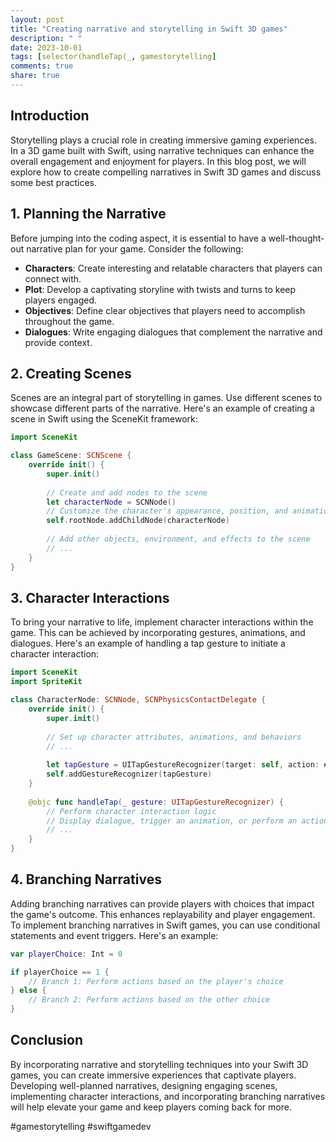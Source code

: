 ```yaml
---
layout: post
title: "Creating narrative and storytelling in Swift 3D games"
description: " "
date: 2023-10-01
tags: [selector(handleTap(_, gamestorytelling]
comments: true
share: true
---
```


## Introduction

Storytelling plays a crucial role in creating immersive gaming experiences. In a 3D game built with Swift, using narrative techniques can enhance the overall engagement and enjoyment for players. In this blog post, we will explore how to create compelling narratives in Swift 3D games and discuss some best practices.

## 1. Planning the Narrative

Before jumping into the coding aspect, it is essential to have a well-thought-out narrative plan for your game. Consider the following:

- **Characters**: Create interesting and relatable characters that players can connect with.
- **Plot**: Develop a captivating storyline with twists and turns to keep players engaged.
- **Objectives**: Define clear objectives that players need to accomplish throughout the game.
- **Dialogues**: Write engaging dialogues that complement the narrative and provide context.

## 2. Creating Scenes

Scenes are an integral part of storytelling in games. Use different scenes to showcase different parts of the narrative. Here's an example of creating a scene in Swift using the SceneKit framework:

```swift
import SceneKit

class GameScene: SCNScene {
    override init() {
        super.init()
        
        // Create and add nodes to the scene
        let characterNode = SCNNode()
        // Customize the character's appearance, position, and animations
        self.rootNode.addChildNode(characterNode)
        
        // Add other objects, environment, and effects to the scene
        // ...
    }
}
```

## 3. Character Interactions

To bring your narrative to life, implement character interactions within the game. This can be achieved by incorporating gestures, animations, and dialogues. Here's an example of handling a tap gesture to initiate a character interaction:

```swift
import SceneKit
import SpriteKit

class CharacterNode: SCNNode, SCNPhysicsContactDelegate {
    override init() {
        super.init()
        
        // Set up character attributes, animations, and behaviors
        // ...
        
        let tapGesture = UITapGestureRecognizer(target: self, action: #selector(handleTap(_:)))
        self.addGestureRecognizer(tapGesture)
    }
    
    @objc func handleTap(_ gesture: UITapGestureRecognizer) {
        // Perform character interaction logic
        // Display dialogue, trigger an animation, or perform an action
        // ...
    }
}
```

## 4. Branching Narratives

Adding branching narratives can provide players with choices that impact the game's outcome. This enhances replayability and player engagement. To implement branching narratives in Swift games, you can use conditional statements and event triggers. Here's an example:

```swift
var playerChoice: Int = 0

if playerChoice == 1 {
    // Branch 1: Perform actions based on the player's choice
} else {
    // Branch 2: Perform actions based on the other choice
}
```

## Conclusion

By incorporating narrative and storytelling techniques into your Swift 3D games, you can create immersive experiences that captivate players. Developing well-planned narratives, designing engaging scenes, implementing character interactions, and incorporating branching narratives will help elevate your game and keep players coming back for more.

#gamestorytelling #swiftgamedev